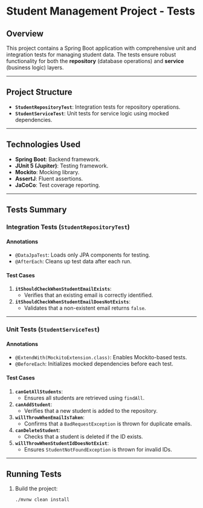 # Student Management Project - Tests

## Overview

This project contains a Spring Boot application with comprehensive unit and integration tests for managing student data. The tests ensure robust functionality for both the **repository** (database operations) and **service** (business logic) layers.

---

## Project Structure

- **`StudentRepositoryTest`**: Integration tests for repository operations.
- **`StudentServiceTest`**: Unit tests for service logic using mocked dependencies.

---

## Technologies Used

- **Spring Boot**: Backend framework.
- **JUnit 5 (Jupiter)**: Testing framework.
- **Mockito**: Mocking library.
- **AssertJ**: Fluent assertions.
- **JaCoCo**: Test coverage reporting.

---

## Tests Summary

### **Integration Tests (`StudentRepositoryTest`)**

#### **Annotations**
- `@DataJpaTest`: Loads only JPA components for testing.
- `@AfterEach`: Cleans up test data after each run.

#### **Test Cases**
1. **`itShouldCheckWhenStudentEmailExists`**:
    - Verifies that an existing email is correctly identified.
2. **`itShouldCheckWhenStudentEmailDoesNotExists`**:
    - Validates that a non-existent email returns `false`.

---

### **Unit Tests (`StudentServiceTest`)**

#### **Annotations**
- `@ExtendWith(MockitoExtension.class)`: Enables Mockito-based tests.
- `@BeforeEach`: Initializes mocked dependencies before each test.

#### **Test Cases**
1. **`canGetAllStudents`**:
    - Ensures all students are retrieved using `findAll`.
2. **`canAddStudent`**:
    - Verifies that a new student is added to the repository.
3. **`willThrowWhenEmailIsTaken`**:
    - Confirms that a `BadRequestException` is thrown for duplicate emails.
4. **`canDeleteStudent`**:
    - Checks that a student is deleted if the ID exists.
5. **`willThrowWhenStudentIdDoesNotExist`**:
    - Ensures `StudentNotFoundException` is thrown for invalid IDs.

---

## Running Tests

1. Build the project:
   ```bash
   ./mvnw clean install
